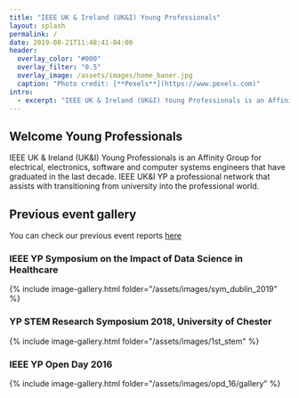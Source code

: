 ```yaml
---
title: "IEEE UK & Ireland (UK&I) Young Professionals"
layout: splash
permalink: /
date: 2019-08-21T11:48:41-04:00
header:
  overlay_color: "#000"
  overlay_filter: "0.5"
  overlay_image: /assets/images/home_baner.jpg
  caption: "Photo credit: [**Pexels**](https://www.pexels.com)"
intro:
  - excerpt: "IEEE UK & Ireland (UK&I) Young Professionals is an Affinity Group for electrical, electronics, software and computer systems engineers that have graduated in the last decade. IEEE UK&I YP a professional network that assists with transitioning from university into the professional world."
---
```


## Welcome Young Professionals

IEEE UK & Ireland (UK&I) Young Professionals is an Affinity Group for electrical, electronics, software and computer systems engineers that have graduated in the last decade. IEEE UK&I YP a professional network that assists with transitioning from university into the professional world.

## Previous event gallery

You can check our previous event reports [here](/categories/previous-events/)

### IEEE YP Symposium on the Impact of Data Science in Healthcare

{% include image-gallery.html folder="/assets/images/sym_dublin_2019" %}

### YP STEM Research Symposium 2018, University of Chester

{% include image-gallery.html folder="/assets/images/1st_stem" %}

### IEEE YP Open Day 2016

{% include image-gallery.html folder="/assets/images/opd_16/gallery" %}
